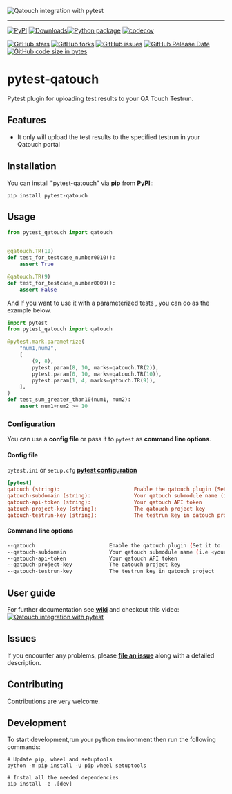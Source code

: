 ![Qatouch integration with pytest](https://github.com/MohamedRaslan/pytest-qatouch/tree/main/doc/images/pytest-qatouch.png 'Qatouch integration with pytest')
___
[![PyPI](https://img.shields.io/pypi/v/pytest-qatouch?color=blue&label=version&logo=python&logoColor=blue)](https://pypi.org/project/pytest-qatouch/) [![Downloads](https://static.pepy.tech/personalized-badge/pytest-qatouch?period=total&units=international_system&left_color=grey&right_color=blue&left_text=downloads)](https://pepy.tech/project/pytest-qatouch)[![Python package](https://github.com/MohamedRaslan/pytest-qatouch/actions/workflows/code-test.yml/badge.svg)](https://github.com/MohamedRaslan/pytest-qatouch/actions/workflows/code-test.yml) [![codecov](https://codecov.io/gh/MohamedRaslan/pytest-qatouch/branch/main/graph/badge.svg?token=SD4WWNE48S)](https://codecov.io/gh/MohamedRaslan/pytest-qatouch)

[![GitHub stars](https://img.shields.io/github/stars/MohamedRaslan/pytest-qatouch)](https://github.com/MohamedRaslan/pytest-qatouch/stargazers) [![GitHub forks](https://img.shields.io/github/forks/MohamedRaslan/pytest-qatouch)](https://github.com/MohamedRaslan/pytest-qatouch/network) [![GitHub issues](https://img.shields.io/github/issues/MohamedRaslan/pytest-qatouch)](https://github.com/MohamedRaslan/pytest-qatouch/issues) [![GitHub Release Date](https://img.shields.io/github/release-date/mohamedraslan/pytest-qatouch)](https://github.com/MohamedRaslan/pytest-qatouch/releases) [![GitHub code size in bytes](https://img.shields.io/github/languages/code-size/mohamedraslan/pytest-qatouch)](https://github.com/MohamedRaslan/pytest-qatouch)

# pytest-qatouch

Pytest plugin for uploading test results to your QA Touch Testrun.

## Features

- It only will upload the test results to the specified testrun in your Qatouch portal


## Installation

You can install "pytest-qatouch" via **[pip](https://pypi.org/project/pip/)** from **[PyPI](https://pypi.org/project/pytest-qatouch/)**::

```shell
pip install pytest-qatouch
```

## Usage

```python
from pytest_qatouch import qatouch


@qatouch.TR(10)
def test_for_testcase_number0010():
    assert True

@qatouch.TR(9)
def test_for_testcase_number0009():
    assert False
```

And If you want to use it with a parameterized tests , you can do as the example below.

```python
import pytest
from pytest_qatouch import qatouch

@pytest.mark.parametrize(
    "num1,num2",
    [
        (9, 8),
        pytest.param(8, 10, marks=qatouch.TR(2)),
        pytest.param(0, 10, marks=qatouch.TR(10)),
        pytest.param(1, 4, marks=qatouch.TR(9)),
    ],
)
def test_sum_greater_than10(num1, num2):
    assert num1+num2 >= 10
```

### Configuration

You can use a **config file** or pass it to `pytest` as **command line options**.

#### Config file

`pytest.ini` or `setup.cfg` **[pytest configuration](https://docs.pytest.org/en/latest/customize.html)**

```ini
[pytest]
qatouch (string):                        Enable the qatouch plugin (Set it to 'True' to enable it)
qatouch-subdomain (string):              Your qatouch submodule name (i.e <your_subdomain>.qatouch.com)
qatouch-api-token (string):              Your qatouch API token
qatouch-project-key (string):            The qatouch project key
qatouch-testrun-key (string):            The testrun key in qatouch project
```

#### Command line options

```bash
--qatouch                        Enable the qatouch plugin (Set it to 'True' to enable it)
--qatouch-subdomain              Your qatouch submodule name (i.e <your_subdomain>.qatouch.com)
--qatouch-api-token              Your qatouch API token
--qatouch-project-key            The qatouch project key
--qatouch-testrun-key            The testrun key in qatouch project
```

## User guide
For further documentation see **[wiki](https://github.com/MohamedRaslan/pytest-qatouch/wiki)** and checkout this video:
[![Qatouch integration with pytest](https://github.com/MohamedRaslan/pytest-qatouch/tree/main/doc/images/Thumbnail.png)](https://www.youtube.com/watch?v=tC_qbNr_M0k 'Qatouch integration with pytest')


## Issues

If you encounter any problems, please **[file an issue](https://github.com/MohamedRaslan/pytest-qatouch/issues)** along with a detailed description.

## Contributing

Contributions are very welcome.

## Development

To start development,run your python environment then run the following commands:

```shell
# Update pip, wheel and setuptools
python -m pip install -U pip wheel setuptools

# Instal all the needed dependencies
pip install -e .[dev]
```
